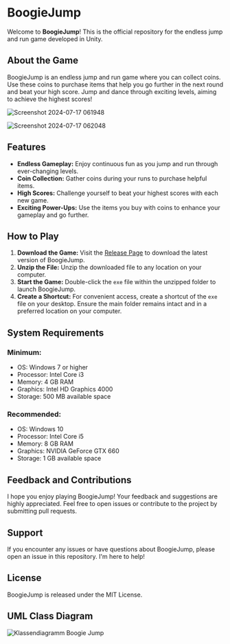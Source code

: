# BoogieJump

Welcome to **BoogieJump**! This is the official repository for the endless jump and run game developed in Unity.

## About the Game

BoogieJump is an endless jump and run game where you can collect coins. Use these coins to purchase items that help you go further in the next round and beat your high score. Jump and dance through exciting levels, aiming to achieve the highest scores!

![Screenshot 2024-07-17 061948](https://github.com/user-attachments/assets/e6cdef53-e728-46ab-bd56-e9c995272499)

![Screenshot 2024-07-17 062048](https://github.com/user-attachments/assets/52a8fa14-225d-4729-abb3-657a98f70693)

## Features

- **Endless Gameplay:** Enjoy continuous fun as you jump and run through ever-changing levels.
- **Coin Collection:** Gather coins during your runs to purchase helpful items.
- **High Scores:** Challenge yourself to beat your highest scores with each new game.
- **Exciting Power-Ups:** Use the items you buy with coins to enhance your gameplay and go further.

## How to Play

1. **Download the Game:** Visit the [Release Page](https://github.com/hoertrei/BoogieJump/releases) to download the latest version of BoogieJump.
2. **Unzip the File:** Unzip the downloaded file to any location on your computer.
3. **Start the Game:** Double-click the `exe` file within the unzipped folder to launch BoogieJump.
4. **Create a Shortcut:** For convenient access, create a shortcut of the `exe` file on your desktop. Ensure the main folder remains intact and in a preferred location on your computer.

## System Requirements

### Minimum:
- OS: Windows 7 or higher
- Processor: Intel Core i3
- Memory: 4 GB RAM
- Graphics: Intel HD Graphics 4000
- Storage: 500 MB available space

### Recommended:
- OS: Windows 10
- Processor: Intel Core i5
- Memory: 8 GB RAM
- Graphics: NVIDIA GeForce GTX 660
- Storage: 1 GB available space

## Feedback and Contributions

I hope you enjoy playing BoogieJump! Your feedback and suggestions are highly appreciated. Feel free to open issues or contribute to the project by submitting pull requests.

## Support

If you encounter any issues or have questions about BoogieJump, please open an issue in this repository. I'm here to help!

## License

BoogieJump is released under the MIT License.

## UML Class Diagram

![Klassendiagramm Boogie Jump](https://github.com/user-attachments/assets/b2d4c094-dc31-4eb6-88ad-1fbab282c8a3)

